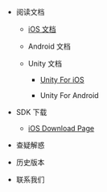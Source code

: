 * 阅读文档

  * [iOS 文档](YumiMediationSDK_iOS_zh-cn.md)
  
  * Android 文档
  
  * Unity 文档

    * [Unity For iOS](YumiMediationSDK_iOS_Unity_zh-cn.md)

    * Unity For Android

* SDK 下载

  * [iOS Download Page](iOSDownloadPage.md)

* 查疑解惑

* 历史版本

* 联系我们